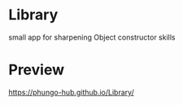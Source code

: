# Library
small app for sharpening Object constructor skills
# Preview
https://phungo-hub.github.io/Library/
